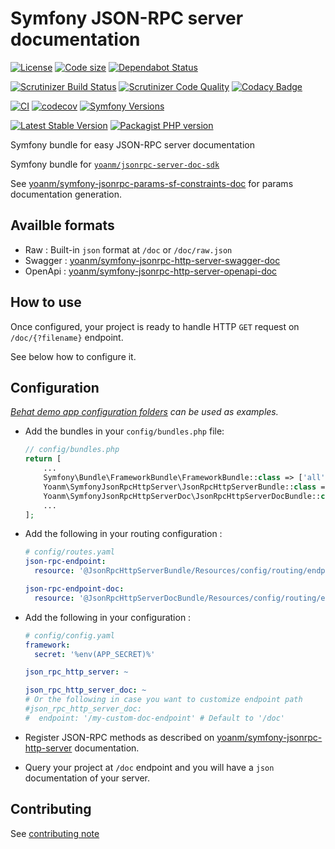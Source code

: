 # Symfony JSON-RPC server documentation
[![License](https://img.shields.io/github/license/yoanm/symfony-jsonrpc-http-server-doc.svg)](https://github.com/yoanm/symfony-jsonrpc-http-server-doc)
[![Code size](https://img.shields.io/github/languages/code-size/yoanm/symfony-jsonrpc-http-server-doc.svg)](https://github.com/yoanm/symfony-jsonrpc-http-server-doc)
[![Dependabot Status](https://api.dependabot.com/badges/status?host=github\&repo=yoanm/symfony-jsonrpc-http-server-doc)](https://dependabot.com)

[![Scrutinizer Build Status](https://img.shields.io/scrutinizer/build/g/yoanm/symfony-jsonrpc-http-server-doc.svg?label=Scrutinizer\&logo=scrutinizer)](https://scrutinizer-ci.com/g/yoanm/symfony-jsonrpc-http-server-doc/build-status/master)
[![Scrutinizer Code Quality](https://img.shields.io/scrutinizer/g/yoanm/symfony-jsonrpc-http-server-doc/master.svg?logo=scrutinizer)](https://scrutinizer-ci.com/g/yoanm/symfony-jsonrpc-http-server-doc/?branch=master)
[![Codacy Badge](https://app.codacy.com/project/badge/Grade/8f39424add044b43a70bdb238e2f48db)](https://www.codacy.com/gh/yoanm/symfony-jsonrpc-http-server-doc/dashboard?utm_source=github.com\&utm_medium=referral\&utm_content=yoanm/symfony-jsonrpc-http-server-doc\&utm_campaign=Badge_Grade)

[![CI](https://github.com/yoanm/symfony-jsonrpc-http-server-doc/actions/workflows/CI.yml/badge.svg?branch=master)](https://github.com/yoanm/symfony-jsonrpc-http-server-doc/actions/workflows/CI.yml)
[![codecov](https://codecov.io/gh/yoanm/symfony-jsonrpc-http-server-doc/branch/master/graph/badge.svg?token=NHdwEBUFK5)](https://codecov.io/gh/yoanm/symfony-jsonrpc-http-server-doc)
[![Symfony Versions](https://img.shields.io/badge/Symfony-v4.4%20%2F%20v5.4%2F%20v6.x-8892BF.svg?logo=github)](https://symfony.com/)

[![Latest Stable Version](https://img.shields.io/packagist/v/yoanm/symfony-jsonrpc-http-server-doc.svg)](https://packagist.org/packages/yoanm/symfony-jsonrpc-http-server-doc)
[![Packagist PHP version](https://img.shields.io/packagist/php-v/yoanm/symfony-jsonrpc-http-server-doc.svg)](https://packagist.org/packages/yoanm/symfony-jsonrpc-http-server-doc)

Symfony bundle for easy JSON-RPC server documentation

Symfony bundle for [`yoanm/jsonrpc-server-doc-sdk`](https://github.com/yoanm/php-jsonrpc-server-doc-sdk)

See [yoanm/symfony-jsonrpc-params-sf-constraints-doc](https://github.com/yoanm/symfony-jsonrpc-params-sf-constraints-doc) for params documentation generation.

## Availble formats

 - Raw : Built-in `json` format at `/doc` or `/doc/raw.json`
 - Swagger : [yoanm/symfony-jsonrpc-http-server-swagger-doc](https://github.com/yoanm/symfony-jsonrpc-http-server-swagger-doc)
 - OpenApi : [yoanm/symfony-jsonrpc-http-server-openapi-doc](https://github.com/yoanm/symfony-jsonrpc-http-server-openapi-doc)

## How to use

Once configured, your project is ready to handle HTTP `GET` request on `/doc/{?filename}` endpoint.

See below how to configure it.

## Configuration

*[Behat demo app configuration folders](./features/demo_app/) can be used as examples.*

 - Add the bundles in your `config/bundles.php` file:
   ```php
   // config/bundles.php
   return [
       ...
       Symfony\Bundle\FrameworkBundle\FrameworkBundle::class => ['all' => true],
       Yoanm\SymfonyJsonRpcHttpServer\JsonRpcHttpServerBundle::class => ['all' => true],
       Yoanm\SymfonyJsonRpcHttpServerDoc\JsonRpcHttpServerDocBundle::class => ['all' => true],
       ...
   ];
   ```
   
 - Add the following in your routing configuration :
   ```yaml
   # config/routes.yaml
   json-rpc-endpoint:
     resource: '@JsonRpcHttpServerBundle/Resources/config/routing/endpoint.xml'
   
   json-rpc-endpoint-doc:
     resource: '@JsonRpcHttpServerDocBundle/Resources/config/routing/endpoint.xml'
   ```
   
 - Add the following in your configuration :
   ```yaml
   # config/config.yaml
   framework:
     secret: '%env(APP_SECRET)%'

   json_rpc_http_server: ~
   
   json_rpc_http_server_doc: ~
   # Or the following in case you want to customize endpoint path
   #json_rpc_http_server_doc:
   #  endpoint: '/my-custom-doc-endpoint' # Default to '/doc'
   ```
   
 - Register JSON-RPC methods as described on [yoanm/symfony-jsonrpc-http-server](https://github.com/yoanm/symfony-jsonrpc-http-server) documentation.
 
 - Query your project at `/doc` endpoint and you will have a `json` documentation of your server.

## Contributing
See [contributing note](./CONTRIBUTING.md)
